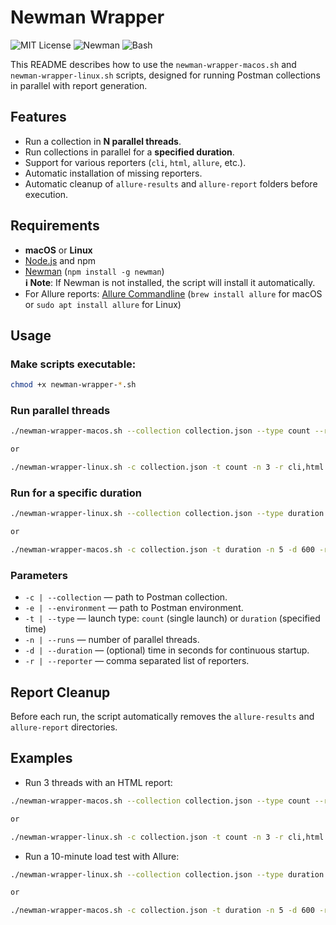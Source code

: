 # Newman Wrapper

![MIT License](https://img.shields.io/badge/license-MIT-blue.svg)
![Newman](https://img.shields.io/badge/built%20with-Newman-FF6C37?logo=postman)
![Bash](https://img.shields.io/badge/shell-Bash-4EAA25?logo=gnu-bash)


This README describes how to use the `newman-wrapper-macos.sh` and `newman-wrapper-linux.sh` scripts, designed for running Postman collections in parallel with report generation.

## Features

- Run a collection in **N parallel threads**.
- Run collections in parallel for a **specified duration**.
- Support for various reporters (`cli`, `html`, `allure`, etc.).
- Automatic installation of missing reporters.
- Automatic cleanup of `allure-results` and `allure-report` folders before execution.

## Requirements

- **macOS** or **Linux**
- [Node.js](https://nodejs.org/) and npm
- [Newman](https://www.npmjs.com/package/newman) (`npm install -g newman`)  
**ℹ️ Note**: If Newman is not installed, the script will install it automatically.
- For Allure reports: [Allure Commandline](https://docs.qameta.io/allure/) (`brew install allure` for macOS or `sudo apt install allure` for Linux)

## Usage

### Make scripts executable:
```bash
chmod +x newman-wrapper-*.sh
```

### Run parallel threads

```bash
./newman-wrapper-macos.sh --collection collection.json --type count --runs 3 --reporter cli,html

or

./newman-wrapper-linux.sh -c collection.json -t count -n 3 -r cli,html
```

### Run for a specific duration

```bash
./newman-wrapper-linux.sh --collection collection.json --type duration --runs 5 --duration 600 --reporter cli,allure

or

./newman-wrapper-macos.sh -c collection.json -t duration -n 5 -d 600 -r cli,allure
```

### Parameters

- `-c | --collection` — path to Postman collection.
- `-e | --environment` — path to Postman environment.
- `-t | --type` — launch type: `count` (single launch) or `duration` (specified time)
- `-n | --runs` — number of parallel threads.
- `-d | --duration` — (optional) time in seconds for continuous startup.
- `-r | --reporter` — comma separated list of reporters.

## Report Cleanup

Before each run, the script automatically removes the `allure-results` and `allure-report` directories.

## Examples

- Run 3 threads with an HTML report:

```bash
./newman-wrapper-macos.sh --collection collection.json --type count --runs 3 --reporter cli,html

or

./newman-wrapper-linux.sh -c collection.json -t count -n 3 -r cli,html
```

- Run a 10-minute load test with Allure:

```bash
./newman-wrapper-linux.sh --collection collection.json --type duration --runs 5 --duration 600 --reporter cli,allure

or

./newman-wrapper-macos.sh -c collection.json -t duration -n 5 -d 600 -r cli,allure
```